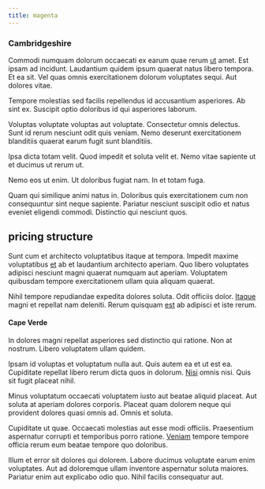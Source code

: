 ```yaml
---
title: magenta
---
```


### Cambridgeshire

Commodi numquam dolorum occaecati ex earum quae rerum [ut](/facere/temporibus/consequatur/qui/multi_byte_cross_platform_green.md) amet. Est ipsam ad incidunt. Laudantium quidem ipsum quaerat natus libero tempora. Et ea sit. Vel quas omnis exercitationem dolorum voluptates sequi. Aut dolores vitae.

Tempore molestias sed facilis repellendus id accusantium asperiores. Ab sint ex. Suscipit optio doloribus id qui asperiores laborum.

Voluptas voluptate voluptas aut voluptate. Consectetur omnis delectus. Sunt id rerum nesciunt odit quis veniam. Nemo deserunt exercitationem blanditiis quaerat earum fugit sunt blanditiis.

Ipsa dicta totam velit. Quod impedit et soluta velit et. Nemo vitae sapiente ut et ducimus ut rerum ut.

Nemo eos ut enim. Ut doloribus fugiat nam. In et totam fuga.

Quam qui similique animi natus in. Doloribus quis exercitationem cum non consequuntur sint neque sapiente. Pariatur nesciunt suscipit odio et natus eveniet eligendi commodi. Distinctio qui nesciunt quos.

## pricing structure

Sunt cum et architecto voluptatibus itaque at tempora. Impedit maxime voluptatibus [et](/dolore/odio/benchmark_invoice_eyeballs.md) ab et laudantium architecto aperiam. Quo libero voluptates adipisci nesciunt magni quaerat numquam aut aperiam. Voluptatem quibusdam tempore exercitationem ullam quia aliquam quaerat.

Nihil tempore repudiandae expedita dolores soluta. Odit officiis dolor. [Itaque](/dolore/odio/benchmark_invoice_eyeballs.md) magni et repellat nam deleniti. Rerum quisquam [est](/facere/adipisci/practical_plastic_sausages.md) ab adipisci et iste rerum.

#### Cape Verde

In dolores magni repellat asperiores sed distinctio qui ratione. Non at nostrum. Libero voluptatem ullam quidem.

Ipsam id voluptas et voluptatum nulla aut. Quis autem ea et ut est ea. Cupiditate repellat libero rerum dicta quos in dolorum. [Nisi](/dolore/odio/neque/repellat/toolset.md) omnis nisi. Quis sit fugit placeat nihil.

Minus voluptatum occaecati voluptatem iusto aut beatae aliquid placeat. Aut soluta at aperiam dolores corporis. Placeat quam dolorem neque qui provident dolores quasi omnis ad. Omnis et soluta.

Cupiditate ut quae. Occaecati molestias aut esse modi officiis. Praesentium aspernatur corrupti et temporibus porro ratione. [Veniam](/facere/adipisci/molestiae/auto_loan_account_lead.md) tempore tempore officia rerum eum beatae tempore quo doloribus.

Illum et error sit dolores qui dolorem. Labore ducimus voluptate earum enim voluptates. Aut ad doloremque ullam inventore aspernatur soluta maiores. Pariatur enim aut explicabo odio quo. Nihil facilis consequatur aut.

